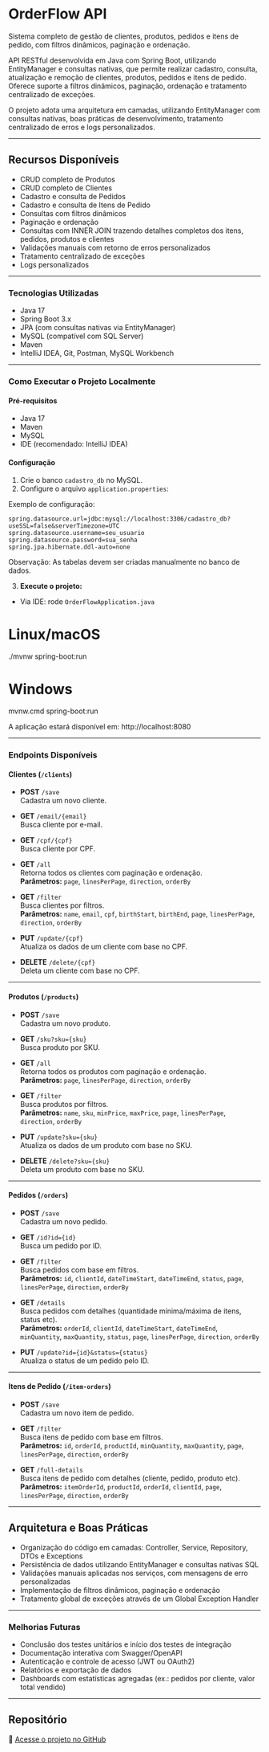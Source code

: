 # OrderFlow API

Sistema completo de gestão de clientes, produtos, pedidos e itens de pedido, com filtros dinâmicos, paginação e ordenação.

API RESTful desenvolvida em Java com Spring Boot, utilizando EntityManager e consultas nativas, que permite realizar cadastro, consulta, atualização e remoção de clientes, produtos, pedidos e itens de pedido. Oferece suporte a filtros dinâmicos, paginação, ordenação e tratamento centralizado de exceções.

O projeto adota uma arquitetura em camadas, utilizando EntityManager com consultas nativas, boas práticas de desenvolvimento, tratamento centralizado de erros e logs personalizados.

---

## Recursos Disponíveis

- CRUD completo de Produtos
- CRUD completo de Clientes
- Cadastro e consulta de Pedidos
- Cadastro e consulta de Itens de Pedido
- Consultas com filtros dinâmicos
- Paginação e ordenação
- Consultas com INNER JOIN trazendo detalhes completos dos itens, pedidos, produtos e clientes
- Validações manuais com retorno de erros personalizados
- Tratamento centralizado de exceções
- Logs personalizados

---

### Tecnologias Utilizadas
- Java 17
- Spring Boot 3.x
- JPA (com consultas nativas via EntityManager)
- MySQL (compatível com SQL Server)
- Maven
- IntelliJ IDEA, Git, Postman, MySQL Workbench

---

### Como Executar o Projeto Localmente

#### Pré-requisitos
- Java 17
- Maven
- MySQL
- IDE (recomendado: IntelliJ IDEA)

#### Configuração
1. Crie o banco `cadastro_db` no MySQL.
2. Configure o arquivo `application.properties`:

Exemplo de configuração:

```properties
spring.datasource.url=jdbc:mysql://localhost:3306/cadastro_db?useSSL=false&serverTimezone=UTC
spring.datasource.username=seu_usuario
spring.datasource.password=sua_senha
spring.jpa.hibernate.ddl-auto=none
```

Observação: As tabelas devem ser criadas manualmente no banco de dados.


3. **Execute o projeto:**
- Via IDE: rode `OrderFlowApplication.java`

# Linux/macOS
./mvnw spring-boot:run

# Windows
mvnw.cmd spring-boot:run

A aplicação estará disponível em:
http://localhost:8080

---

### Endpoints Disponíveis

#### Clientes (`/clients`)

- **POST** `/save`  
  Cadastra um novo cliente.

- **GET** `/email/{email}`  
  Busca cliente por e-mail.

- **GET** `/cpf/{cpf}`  
  Busca cliente por CPF.

- **GET** `/all`  
  Retorna todos os clientes com paginação e ordenação.  
  **Parâmetros:** `page`, `linesPerPage`, `direction`, `orderBy`

- **GET** `/filter`  
  Busca clientes por filtros.  
  **Parâmetros:** `name`, `email`, `cpf`, `birthStart`, `birthEnd`, `page`, `linesPerPage`, `direction`, `orderBy`

- **PUT** `/update/{cpf}`  
  Atualiza os dados de um cliente com base no CPF.

- **DELETE** `/delete/{cpf}`  
  Deleta um cliente com base no CPF.

---

#### Produtos (`/products`)

- **POST** `/save`  
  Cadastra um novo produto.

- **GET** `/sku?sku={sku}`  
  Busca produto por SKU.

- **GET** `/all`  
  Retorna todos os produtos com paginação e ordenação.  
  **Parâmetros:** `page`, `linesPerPage`, `direction`, `orderBy`

- **GET** `/filter`  
  Busca produtos por filtros.  
  **Parâmetros:** `name`, `sku`, `minPrice`, `maxPrice`, `page`, `linesPerPage`, `direction`, `orderBy`

- **PUT** `/update?sku={sku}`  
  Atualiza os dados de um produto com base no SKU.

- **DELETE** `/delete?sku={sku}`  
  Deleta um produto com base no SKU.

---

#### Pedidos (`/orders`)

- **POST** `/save`  
  Cadastra um novo pedido.

- **GET** `/id?id={id}`  
  Busca um pedido por ID.

- **GET** `/filter`  
  Busca pedidos com base em filtros.  
  **Parâmetros:** `id`, `clientId`, `dateTimeStart`, `dateTimeEnd`, `status`, `page`, `linesPerPage`, `direction`, `orderBy`

- **GET** `/details`  
  Busca pedidos com detalhes (quantidade mínima/máxima de itens, status etc).  
  **Parâmetros:** `orderId`, `clientId`, `dateTimeStart`, `dateTimeEnd`, `minQuantity`, `maxQuantity`, `status`, `page`, `linesPerPage`, `direction`, `orderBy`

- **PUT** `/update?id={id}&status={status}`  
  Atualiza o status de um pedido pelo ID.

---

#### Itens de Pedido (`/item-orders`)

- **POST** `/save`  
  Cadastra um novo item de pedido.

- **GET** `/filter`  
  Busca itens de pedido com base em filtros.  
  **Parâmetros:** `id`, `orderId`, `productId`, `minQuantity`, `maxQuantity`, `page`, `linesPerPage`, `direction`, `orderBy`

- **GET** `/full-details`  
  Busca itens de pedido com detalhes (cliente, pedido, produto etc).  
  **Parâmetros:** `itemOrderId`, `productId`, `orderId`, `clientId`, `page`, `linesPerPage`, `direction`, `orderBy`
---

## Arquitetura e Boas Práticas

- Organização do código em camadas: Controller, Service, Repository, DTOs e Exceptions
- Persistência de dados utilizando EntityManager e consultas nativas SQL
- Validações manuais aplicadas nos serviços, com mensagens de erro personalizadas
- Implementação de filtros dinâmicos, paginação e ordenação
- Tratamento global de exceções através de um Global Exception Handler

---

### Melhorias Futuras
- Conclusão dos testes unitários e início dos testes de integração
- Documentação interativa com Swagger/OpenAPI
- Autenticação e controle de acesso (JWT ou OAuth2)
- Relatórios e exportação de dados
- Dashboards com estatísticas agregadas (ex.: pedidos por cliente, valor total vendido)

---

## Repositório

🔗 [Acesse o projeto no GitHub](https://github.com/rodrigopettenon/orderflow-api)
